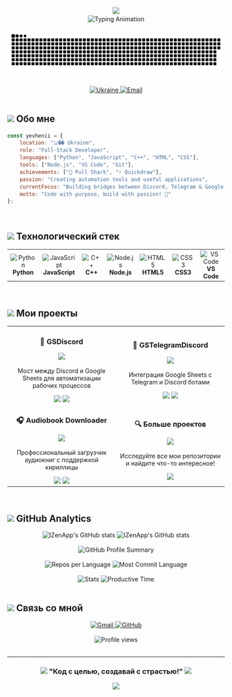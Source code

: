 <div align="center">
  <img src="https://capsule-render.vercel.app/api?type=waving&color=gradient&customColorList=0,2,2,5,30&height=300&section=header&text=Yevhenii%20Bachula&fontSize=90&fontAlignY=38&animation=fadeIn&fontColor=ffffff" />
</div>

<div align="center">
  <img src="https://readme-typing-svg.herokuapp.com?font=Orbitron&size=35&pause=1000&color=00D4FF&center=true&vCenter=true&multiline=true&width=600&height=100&lines=Full-Stack+Developer;🚀+Python+%7C+JavaScript+%7C+C%2B%2B+🚀;��+Creating+Amazing+Projects+🌟" alt="Typing Animation" />
</div>

<br/>

<div align="center">
  <img src="https://github.com/IZenApp/IZenApp/blob/main/assets/github-snake.svg" alt="Snake animation" />
</div>

<br/>

<div align="center">
  <a href="https://github.com/IZenApp">
    <img src="https://img.shields.io/badge/🇺🇦_Ukraine-Developer-blue?style=for-the-badge&logo=github&logoColor=white&labelColor=0057b7&color=ffd700" alt="Ukraine"/>
  </a>
  <a href="mailto:evgene352@gmail.com">
    <img src="https://img.shields.io/badge/📧_Contact-evgene352@gmail.com-red?style=for-the-badge&logo=gmail&logoColor=white" alt="Email"/>
  </a>
</div>

<br/>

## <img src="https://media.giphy.com/media/hvRJCLFzcasrR4ia7z/giphy.gif" width="30px"> Обо мне

```javascript
const yevhenii = {
    location: "🇺�� Ukraine",
    role: "Full-Stack Developer",
    languages: ["Python", "JavaScript", "C++", "HTML", "CSS"],
    tools: ["Node.js", "VS Code", "Git"],
    achievements: ["🦈 Pull Shark", "⚡ Quickdraw"],
    passion: "Creating automation tools and useful applications",
    currentFocus: "Building bridges between Discord, Telegram & Google Sheets",
    motto: "Code with purpose, build with passion! 🚀"
};
```

<br/>

## <img src="https://media.giphy.com/media/iY8CRBdQXODJSCERIr/giphy.gif" width="30px"> Технологический стек

<div align="center">
  <table>
    <tr>
      <td align="center" width="96">
        <img src="https://skillicons.dev/icons?i=py" width="48" height="48" alt="Python" />
        <br><strong>Python</strong>
      </td>
      <td align="center" width="96">
        <img src="https://skillicons.dev/icons?i=js" width="48" height="48" alt="JavaScript" />
        <br><strong>JavaScript</strong>
      </td>
      <td align="center" width="96">
        <img src="https://skillicons.dev/icons?i=cpp" width="48" height="48" alt="C++" />
        <br><strong>C++</strong>
      </td>
      <td align="center" width="96">
        <img src="https://skillicons.dev/icons?i=nodejs" width="48" height="48" alt="Node.js" />
        <br><strong>Node.js</strong>
      </td>
      <td align="center" width="96">
        <img src="https://skillicons.dev/icons?i=html" width="48" height="48" alt="HTML5" />
        <br><strong>HTML5</strong>
      </td>
      <td align="center" width="96">
        <img src="https://skillicons.dev/icons?i=css" width="48" height="48" alt="CSS3" />
        <br><strong>CSS3</strong>
      </td>
      <td align="center" width="96">
        <img src="https://skillicons.dev/icons?i=vscode" width="48" height="48" alt="VS Code" />
        <br><strong>VS Code</strong>
      </td>
    </tr>
  </table>
</div>

<br/>

## <img src="https://media.giphy.com/media/WUlplcMpOCEmTGBtBW/giphy.gif" width="30px"> Мои проекты

<div align="center">
  <table>
    <tr>
      <td width="50%">
        <h3 align="center">🌉 GSDiscord</h3>
        <div align="center">
          <a href="https://github.com/IZenApp/GSDiscord">
            <img src="https://img.shields.io/badge/Discord-Google_Sheets-5865F2?style=for-the-badge&logo=discord&logoColor=white" />
          </a>
        </div>
        <p align="center">
          Мост между Discord и Google Sheets для автоматизации рабочих процессов
        </p>
        <div align="center">
          <img src="https://img.shields.io/github/stars/IZenApp/GSDiscord?style=social" />
          <img src="https://img.shields.io/github/forks/IZenApp/GSDiscord?style=social" />
        </div>
      </td>
      <td width="50%">
        <h3 align="center">🚀 GSTelegramDiscord</h3>
        <div align="center">
          <a href="https://github.com/IZenApp/GSTelegramDiscord">
            <img src="https://img.shields.io/badge/Telegram-Discord-26A5E4?style=for-the-badge&logo=telegram&logoColor=white" />
          </a>
        </div>
        <p align="center">
          Интеграция Google Sheets с Telegram и Discord ботами
        </p>
        <div align="center">
          <img src="https://img.shields.io/github/stars/IZenApp/GSTelegramDiscord?style=social" />
          <img src="https://img.shields.io/github/forks/IZenApp/GSTelegramDiscord?style=social" />
        </div>
      </td>
    </tr>
    <tr>
      <td width="50%">
        <h3 align="center">🎧 Audiobook Downloader</h3>
        <div align="center">
          <a href="https://github.com/IZenApp/audiobook-downloader">
            <img src="https://img.shields.io/badge/YouTube-MP3-FF0000?style=for-the-badge&logo=youtube&logoColor=white" />
          </a>
        </div>
        <p align="center">
          Профессиональный загрузчик аудиокниг с поддержкой кириллицы
        </p>
        <div align="center">
          <img src="https://img.shields.io/github/stars/IZenApp/audiobook-downloader?style=social" />
          <img src="https://img.shields.io/github/forks/IZenApp/audiobook-downloader?style=social" />
        </div>
      </td>
      <td width="50%">
        <h3 align="center">🔍 Больше проектов</h3>
        <div align="center">
          <a href="https://github.com/IZenApp?tab=repositories">
            <img src="https://img.shields.io/badge/Explore-My_Repos-181717?style=for-the-badge&logo=github&logoColor=white" />
          </a>
        </div>
        <p align="center">
          Исследуйте все мои репозитории и найдите что-то интересное!
        </p>
        <div align="center">
          <img src="https://img.shields.io/github/followers/IZenApp?style=social" />
        </div>
      </td>
    </tr>
  </table>
</div>

<br/>

## <img src="https://media.giphy.com/media/Q7LHmoFwVP6Yc1swZs/giphy.gif" width="30px"> GitHub Analytics

<div align="center">
  <img width="400" src="https://github-readme-stats-sigma-five.vercel.app/api?username=IZenApp&show_icons=true&theme=react&border_color=61dafb&hide_border=true&bg_color=0D1117&title_color=F85D7F&icon_color=F8D866" alt="IZenApp's GitHub stats"/>
  <img width="400" src="https://github-readme-stats-sigma-five.vercel.app/api/top-langs/?username=IZenApp&theme=react&border_color=61dafb&hide_border=true&layout=compact&bg_color=0D1117&title_color=F85D7F&icon_color=F8D866" alt="IZenApp's GitHub stats"/>
</div>

<br/>

<div align="center">
  <img src="https://github-profile-summary-cards.vercel.app/api/cards/profile-details?username=IZenApp&theme=2077" alt="GitHub Profile Summary"/>
</div>

<br/>

<div align="center">
  <img src="https://github-profile-summary-cards.vercel.app/api/cards/repos-per-language?username=IZenApp&theme=2077" alt="Repos per Language"/>
  <img src="https://github-profile-summary-cards.vercel.app/api/cards/most-commit-language?username=IZenApp&theme=2077" alt="Most Commit Language"/>
</div>

<br/>

<div align="center">
  <img src="https://github-profile-summary-cards.vercel.app/api/cards/stats?username=IZenApp&theme=2077" alt="Stats"/>
  <img src="https://github-profile-summary-cards.vercel.app/api/cards/productive-time?username=IZenApp&theme=2077&utcOffset=3" alt="Productive Time"/>
</div>

<br/>

## <img src="https://media.giphy.com/media/LnQjpWaON8nhr21vNW/giphy.gif" width="30px"> Связь со мной

<div align="center">
  <a href="mailto:evgene352@gmail.com">
    <img src="https://img.shields.io/badge/Gmail-D14836?style=for-the-badge&logo=gmail&logoColor=white&labelColor=D14836" alt="Gmail"/>
  </a>
  <a href="https://github.com/IZenApp">
    <img src="https://img.shields.io/badge/GitHub-100000?style=for-the-badge&logo=github&logoColor=white&labelColor=181717" alt="GitHub"/>
  </a>
</div>

<br/>

<div align="center">
  <img src="https://komarev.com/ghpvc/?username=IZenApp&color=blueviolet&style=for-the-badge&label=Просмотры+профиля" alt="Profile views"/>
</div>

<br/>

---

<div align="center">
  <h3>
    <img src="https://media.giphy.com/media/WUlplcMpOCEmTGBtBW/giphy.gif" width="30px">
    "Код с целью, создавай с страстью!"
    <img src="https://media.giphy.com/media/WUlplcMpOCEmTGBtBW/giphy.gif" width="30px">
  </h3>
</div>

<div align="center">
  <img src="https://capsule-render.vercel.app/api?type=waving&color=gradient&customColorList=0,2,2,5,30&height=200&section=footer&animation=fadeIn" />
</div>
